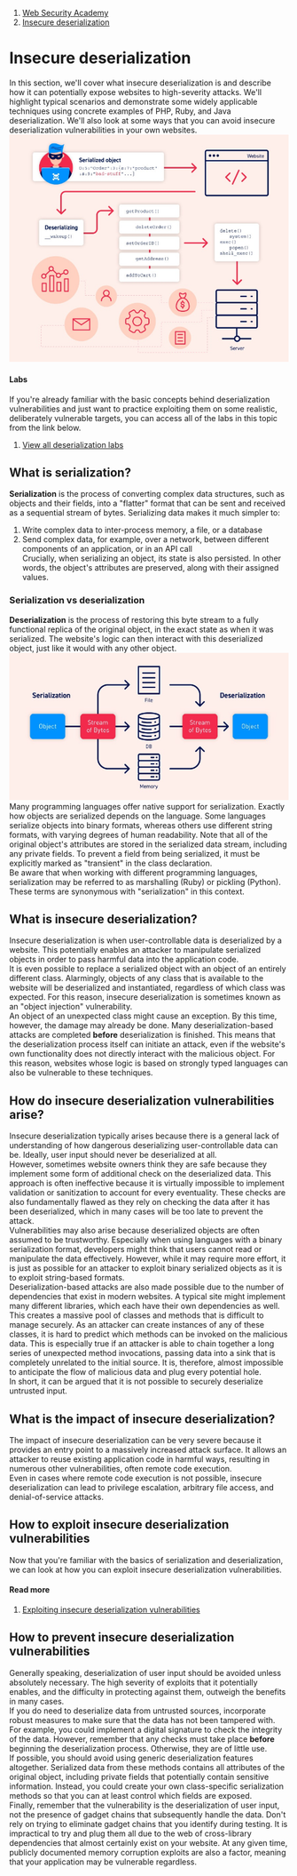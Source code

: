 1. [Web Security Academy](/web-security)  
2. [Insecure deserialization](/web-security/deserialization)  
  
# Insecure deserialization  
  
In this section, we'll cover what insecure deserialization is and describe how it can potentially expose websites to high-severity attacks. We'll highlight typical scenarios and demonstrate some widely applicable techniques using concrete examples of PHP, Ruby, and Java deserialization. We'll also look at some ways that you can avoid insecure deserialization vulnerabilities in your own websites.   
![Insecure deserialization infographic](deserialization-infographic.jpg)  
  
#### Labs  
  
If you're already familiar with the basic concepts behind deserialization vulnerabilities and just want to practice exploiting them on some realistic, deliberately vulnerable targets, you can access all of the labs in this topic from the link below.   
  
1. [View all deserialization labs](/web-security/all-labs#insecure-deserialization)  
  
## What is serialization?  
  
**Serialization** is the process of converting complex data structures, such as objects and their fields, into a "flatter" format that can be sent and received as a sequential stream of bytes. Serializing data makes it much simpler to:   
  
1. Write complex data to inter-process memory, a file, or a database 
2. Send complex data, for example, over a network, between different components of an application, or in an API call   
Crucially, when serializing an object, its state is also persisted. In other words, the object's attributes are preserved, along with their assigned values.   
  
### Serialization vs deserialization  
  
**Deserialization** is the process of restoring this byte stream to a fully functional replica of the original object, in the exact state as when it was serialized. The website's logic can then interact with this deserialized object, just like it would with any other object.   
![Diagram of serialization and deserialization](deserialization-diagram.jpg)  
Many programming languages offer native support for serialization. Exactly how objects are serialized depends on the language. Some languages serialize objects into binary formats, whereas others use different string formats, with varying degrees of human readability. Note that all of the original object's attributes are stored in the serialized data stream, including any private fields. To prevent a field from being serialized, it must be explicitly marked as "transient" in the class declaration.   
Be aware that when working with different programming languages, serialization may be referred to as marshalling (Ruby) or pickling (Python). These terms are synonymous with "serialization" in this context.   
  
## What is insecure deserialization?  
  
Insecure deserialization is when user-controllable data is deserialized by a website. This potentially enables an attacker to manipulate serialized objects in order to pass harmful data into the application code.   
It is even possible to replace a serialized object with an object of an entirely different class. Alarmingly, objects of any class that is available to the website will be deserialized and instantiated, regardless of which class was expected. For this reason, insecure deserialization is sometimes known as an "object injection" vulnerability.   
An object of an unexpected class might cause an exception. By this time, however, the damage may already be done. Many deserialization-based attacks are completed **before** deserialization is finished. This means that the deserialization process itself can initiate an attack, even if the website's own functionality does not directly interact with the malicious object. For this reason, websites whose logic is based on strongly typed languages can also be vulnerable to these techniques.   
  
## How do insecure deserialization vulnerabilities arise?  
  
Insecure deserialization typically arises because there is a general lack of understanding of how dangerous deserializing user-controllable data can be. Ideally, user input should never be deserialized at all.   
However, sometimes website owners think they are safe because they implement some form of additional check on the deserialized data. This approach is often ineffective because it is virtually impossible to implement validation or sanitization to account for every eventuality. These checks are also fundamentally flawed as they rely on checking the data after it has been deserialized, which in many cases will be too late to prevent the attack.   
Vulnerabilities may also arise because deserialized objects are often assumed to be trustworthy. Especially when using languages with a binary serialization format, developers might think that users cannot read or manipulate the data effectively. However, while it may require more effort, it is just as possible for an attacker to exploit binary serialized objects as it is to exploit string-based formats.   
Deserialization-based attacks are also made possible due to the number of dependencies that exist in modern websites. A typical site might implement many different libraries, which each have their own dependencies as well. This creates a massive pool of classes and methods that is difficult to manage securely. As an attacker can create instances of any of these classes, it is hard to predict which methods can be invoked on the malicious data. This is especially true if an attacker is able to chain together a long series of unexpected method invocations, passing data into a sink that is completely unrelated to the initial source. It is, therefore, almost impossible to anticipate the flow of malicious data and plug every potential hole.   
In short, it can be argued that it is not possible to securely deserialize untrusted input.   
  
## What is the impact of insecure deserialization?  
  
The impact of insecure deserialization can be very severe because it provides an entry point to a massively increased attack surface. It allows an attacker to reuse existing application code in harmful ways, resulting in numerous other vulnerabilities, often remote code execution.   
Even in cases where remote code execution is not possible, insecure deserialization can lead to privilege escalation, arbitrary file access, and denial-of-service attacks.   
  
## How to exploit insecure deserialization vulnerabilities  
  
Now that you're familiar with the basics of serialization and deserialization, we can look at how you can exploit insecure deserialization vulnerabilities.   
  
#### Read more

1. [Exploiting insecure deserialization vulnerabilities](/web-security/deserialization/exploiting)  
  
## How to prevent insecure deserialization vulnerabilities  
  
Generally speaking, deserialization of user input should be avoided unless absolutely necessary. The high severity of exploits that it potentially enables, and the difficulty in protecting against them, outweigh the benefits in many cases.   
If you do need to deserialize data from untrusted sources, incorporate robust measures to make sure that the data has not been tampered with. For example, you could implement a digital signature to check the integrity of the data. However, remember that any checks must take place **before** beginning the deserialization process. Otherwise, they are of little use.   
If possible, you should avoid using generic deserialization features altogether. Serialized data from these methods contains all attributes of the original object, including private fields that potentially contain sensitive information. Instead, you could create your own class-specific serialization methods so that you can at least control which fields are exposed.   
Finally, remember that the vulnerability is the deserialization of user input, not the presence of gadget chains that subsequently handle the data. Don't rely on trying to eliminate gadget chains that you identify during testing. It is impractical to try and plug them all due to the web of cross-library dependencies that almost certainly exist on your website. At any given time, publicly documented memory corruption exploits are also a factor, meaning that your application may be vulnerable regardless. 
